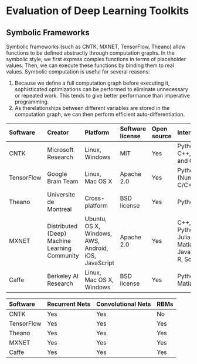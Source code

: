 # Evaluation of Deep Learning Toolkits

##  Symbolic Frameworks

Symbolic frameworks (such as CNTK, MXNET, TensorFlow, Theano) allow functions to be defined abstractly through computation graphs. In the symbolic style, we first express complex functions in terms of placeholder values. Then, we can execute these functions by binding them to real values. Symbolic computation is useful for several reasons:

1. Because we define a full computation graph before executing it, sophisticated optimizations can be performed to eliminate unnecessary or repeated work. This tends to give better performance than imperative programming. 
2. As therelationships between different variables are stored in the computation graph, we can then perform efficient auto-differentiation.

| Software | Creator | Platform | Software license | Open source | Interface | CUDA support | 
|:----------|:-------|:---------|:-----------------|:------------|:----------|:------------|
| CNTK | Microsoft Research | Linux, Windows | MIT | Yes | Python, C++, C# and CLI | Yes |
| TensorFlow | Google Brain Team | Linux, Mac OS X| Apache 2.0 | Yes | Python (Numpy), C/C++ | Yes |
| Theano | Universite de Montreal | Cross-platform | BSD license | Yes | Python | Yes | Yes |Yes |
| MXNET | Distributed (Deep) Machine Learning Community | Ubuntu, OS X, Windows, AWS, Android, iOS, JavaScript | Apache 2.0 | Yes | C++, Python, Julia, Matlab, JavaScript, R, Scala | Yes |
| Caffe | Berkeley AI Research | Linux, Mac OS X, Windows | BSD license | Yes | Python, Matlab | Yes |


| Software | Recurrent Nets | Convolutional Nets | RBMs |
|:---------|:---------------|:-------------------|:-----|
| CNTK | Yes | Yes | No |
| TensorFlow | Yes | Yes | Yes|
| Theano | Yes |Yes | Yes |
| MXNET | Yes | Yes | Yes |
| Caffe | Yes | Yes | Yes |
